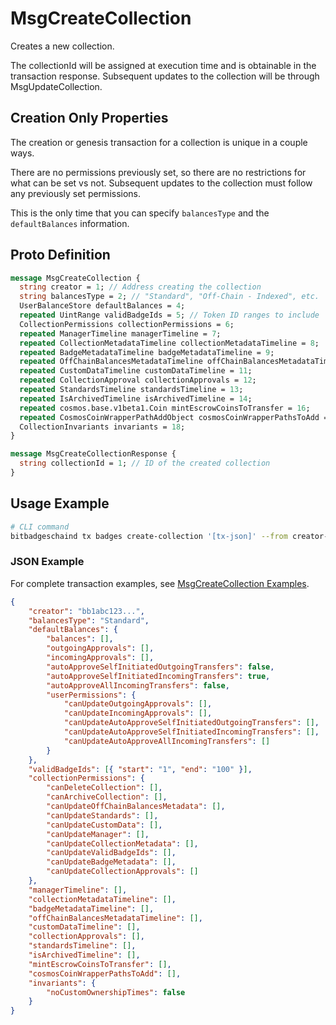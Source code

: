 # MsgCreateCollection

Creates a new collection.

The collectionId will be assigned at execution time and is obtainable in the transaction response. Subsequent updates to the collection will be through MsgUpdateCollection.

## Creation Only Properties

The creation or genesis transaction for a collection is unique in a couple ways.

There are no permissions previously set, so there are no restrictions for what can be set vs not. Subsequent updates to the collection must follow any previously set permissions.

This is the only time that you can specify `balancesType` and the `defaultBalances` information.

## Proto Definition

```protobuf
message MsgCreateCollection {
  string creator = 1; // Address creating the collection
  string balancesType = 2; // "Standard", "Off-Chain - Indexed", etc.
  UserBalanceStore defaultBalances = 4;
  repeated UintRange validBadgeIds = 5; // Token ID ranges to include
  CollectionPermissions collectionPermissions = 6;
  repeated ManagerTimeline managerTimeline = 7;
  repeated CollectionMetadataTimeline collectionMetadataTimeline = 8;
  repeated BadgeMetadataTimeline badgeMetadataTimeline = 9;
  repeated OffChainBalancesMetadataTimeline offChainBalancesMetadataTimeline = 10;
  repeated CustomDataTimeline customDataTimeline = 11;
  repeated CollectionApproval collectionApprovals = 12;
  repeated StandardsTimeline standardsTimeline = 13;
  repeated IsArchivedTimeline isArchivedTimeline = 14;
  repeated cosmos.base.v1beta1.Coin mintEscrowCoinsToTransfer = 16;
  repeated CosmosCoinWrapperPathAddObject cosmosCoinWrapperPathsToAdd = 17;
  CollectionInvariants invariants = 18;
}

message MsgCreateCollectionResponse {
  string collectionId = 1; // ID of the created collection
}
```

## Usage Example

```bash
# CLI command
bitbadgeschaind tx badges create-collection '[tx-json]' --from creator-key
```

### JSON Example

For complete transaction examples, see [MsgCreateCollection Examples](../examples/txs/msgcreatecollection/).

```json
{
    "creator": "bb1abc123...",
    "balancesType": "Standard",
    "defaultBalances": {
        "balances": [],
        "outgoingApprovals": [],
        "incomingApprovals": [],
        "autoApproveSelfInitiatedOutgoingTransfers": false,
        "autoApproveSelfInitiatedIncomingTransfers": true,
        "autoApproveAllIncomingTransfers": false,
        "userPermissions": {
            "canUpdateOutgoingApprovals": [],
            "canUpdateIncomingApprovals": [],
            "canUpdateAutoApproveSelfInitiatedOutgoingTransfers": [],
            "canUpdateAutoApproveSelfInitiatedIncomingTransfers": [],
            "canUpdateAutoApproveAllIncomingTransfers": []
        }
    },
    "validBadgeIds": [{ "start": "1", "end": "100" }],
    "collectionPermissions": {
        "canDeleteCollection": [],
        "canArchiveCollection": [],
        "canUpdateOffChainBalancesMetadata": [],
        "canUpdateStandards": [],
        "canUpdateCustomData": [],
        "canUpdateManager": [],
        "canUpdateCollectionMetadata": [],
        "canUpdateValidBadgeIds": [],
        "canUpdateBadgeMetadata": [],
        "canUpdateCollectionApprovals": []
    },
    "managerTimeline": [],
    "collectionMetadataTimeline": [],
    "badgeMetadataTimeline": [],
    "offChainBalancesMetadataTimeline": [],
    "customDataTimeline": [],
    "collectionApprovals": [],
    "standardsTimeline": [],
    "isArchivedTimeline": [],
    "mintEscrowCoinsToTransfer": [],
    "cosmosCoinWrapperPathsToAdd": [],
    "invariants": {
        "noCustomOwnershipTimes": false
    }
}
```

